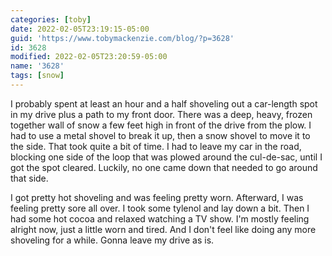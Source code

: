 ```yaml
---
categories: [toby]
date: 2022-02-05T23:19:15-05:00
guid: 'https://www.tobymackenzie.com/blog/?p=3628'
id: 3628
modified: 2022-02-05T23:20:59-05:00
name: '3628'
tags: [snow]
---
```


I probably spent at least an hour and a half shoveling out a car-length spot in my drive plus a path to my front door.<!--more-->  There was a deep, heavy, frozen together wall of snow a few feet high in front of the drive from the plow.  I had to use a metal shovel to break it up, then a snow shovel to move it to the side.  That took quite a bit of time.  I had to leave my car in the road, blocking one side of the loop that was plowed around the cul-de-sac, until I got the spot cleared.  Luckily, no one came down that needed to go around that side.

I got pretty hot shoveling and was feeling pretty worn.  Afterward, I was feeling pretty sore all over.  I took some tylenol and lay down a bit.  Then I had some hot cocoa and relaxed watching a TV show.  I'm mostly feeling alright now, just a little worn and tired.  And I don't feel like doing any more shoveling for a while.  Gonna leave my drive as is.
